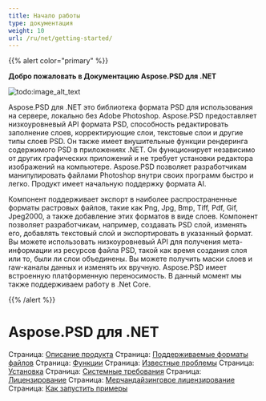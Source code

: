 ```yaml
---
title: Начало работы
type: документация
weight: 10
url: /ru/net/getting-started/
---
```


{{% alert color="primary" %}} 

**Добро пожаловать в Документацию Aspose.PSD для .NET**

![todo:image_alt_text](https://www.aspose.cloud/templates/aspose/App_Themes/V3/images/psd/272x272/aspose_psd-for-net.png)

Aspose.PSD для .NET это библиотека формата PSD для использования на сервере, локально без Adobe Photoshop. Aspose.PSD предоставляет низкоуровневый API формата PSD, способность редактировать заполнение слоев, корректирующие слои, текстовые слои и другие типы слоев PSD. Он также имеет внушительные функции рендеринга содержимого PSD в приложениях .NET. Он функционирует независимо от других графических приложений и не требует установки редактора изображений на компьютере. Aspose.PSD позволяет разработчикам манипулировать файлами Photoshop внутри своих программ быстро и легко. Продукт имеет начальную поддержку формата AI.

Компонент поддерживает экспорт в наиболее распространенные форматы растровых файлов, такие как Png, Jpg, Bmp, Tiff, Pdf, Gif, Jpeg2000, а также добавление этих форматов в виде слоев. Компонент позволяет разработчикам, например, создавать PSD слой, изменять его, добавлять текстовый слой и экспортировать в указанный формат. Вы можете использовать низкоуровневый API для получения мета-информации из ресурсов файла PSD, такой как время создания слоя или то, были ли слои объединены. Вы можете получить маски слоев и raw-каналы данных и изменять их вручную. Aspose.PSD имеет встроенную платформенную переносимость. В данный момент мы также поддерживаем работу в .Net Core.

{{% /alert %}} 

# **Aspose.PSD для .NET**
Страница: [Описание продукта](/psd/ru/net/product-description/) Страница: [Поддерживаемые форматы файлов](/psd/ru/net/supported-file-formats/) Страница: [Функции](/psd/ru/net/features/) Страница: [Известные проблемы](/psd/ru/net/known-issues/) Страница: [Установка](/psd/ru/net/installation/) Страница: [Системные требования](/psd/ru/net/system-requirements/) Страница: [Лицензирование](/psd/ru/net/licensing/) Страница: [Мерчандайзинговое лицензирование](/psd/ru/net/metered-licensing/) Страница: [Как запустить примеры](/psd/ru/net/how-to-run-the-examples/)
